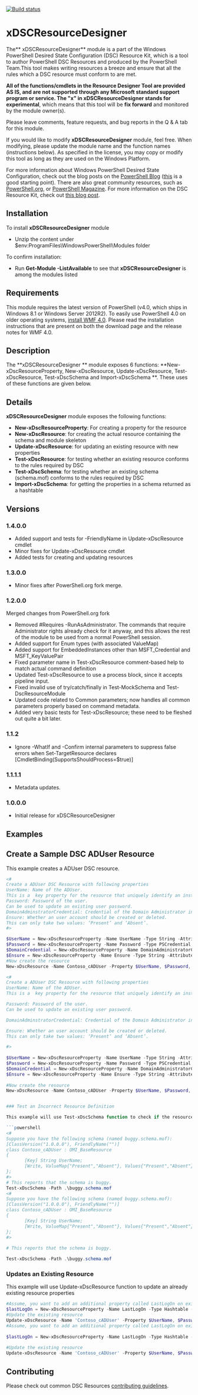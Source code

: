 [![Build status](https://ci.appveyor.com/api/projects/status/a98sv7wqd9trdc41/branch/master?svg=true)](https://ci.appveyor.com/project/PowerShell/xdscresourcedesigner/branch/master)

# xDSCResourceDesigner

The** xDSCResourceDesigner** module is a part of the Windows PowerShell Desired State Configuration (DSC) Resource Kit, which is a tool to author PowerShell DSC Resources and produced by the PowerShell Team.This tool makes writing resources a breeze and ensure that all the rules which a DSC resource must conform to are met.

**All of the functions/cmdlets in the Resource Designer Tool are provided AS IS, and are not supported through any Microsoft standard support program or service.
The "x" in xDSCResourceDesigner stands for experimental**, which means that this tool will be **fix forward** and monitored by the module owner(s).

Please leave comments, feature requests, and bug reports in the Q &amp; A tab for this module.

If you would like to modify **xDSCResourceDesigner** module, feel free.
When modifying, please update the module name and the function names (instructions below).
As specified in the license, you may copy or modify this tool as long as they are used on the Windows Platform.

For more information about Windows PowerShell Desired State Configuration, check out the blog posts on the [PowerShell Blog](http://blogs.msdn.com/b/powershell/) ([this](http://blogs.msdn.com/b/powershell/archive/2013/11/01/configuration-in-a-devops-world-windows-powershell-desired-state-configuration.aspx) is a good starting point).
There are also great community resources, such as [PowerShell.org](http://powershell.org/wp/tag/dsc/), or [PowerShell Magazine](http://www.powershellmagazine.com/tag/dsc/).
For more information on the DSC Resource Kit, check out [this blog post](http://go.microsoft.com/fwlink/?LinkID=389546).
 

## Installation

To install **xDSCResourceDesigner** module

*   Unzip the content under $env:ProgramFiles\WindowsPowerShell\Modules folder

To confirm installation:  

*   Run **Get-Module -ListAvailable** to see that **xDSCResourceDesigner** is among the modules listed  

## Requirements

This module requires the latest version of PowerShell (v4.0, which ships in Windows 8.1 or Windows Server 2012R2).
To easily use PowerShell 4.0 on older operating systems, [install WMF 4.0](http://www.microsoft.com/en-us/download/details.aspx?id=40855).
Please read the installation instructions that are present on both the download page and the release notes for WMF 4.0.

## Description

The **xDSCResourceDesigner ** module exposes 6 functions: **New-xDscResourceProperty, New-xDscResource, Update-xDscResource, Test-xDscResource, Test-xDscSchema and Import-xDscSchema **.
These uses of these functions are given below.

## Details

**xDSCResourceDesigner** module exposes the following functions:

*   **New-xDscResourceProperty**: For creating a property for the resource 
*   **New-xDscResource**: for creating the actual resource containing the schema and module skeleton 
*   **Update-xDscResource**: for updating an existing resource with new properties 
*   **Test-xDscResource**: for testing whether an existing resource conforms to the rules required by DSC 
*   **Test-xDscSchema**: for testing whether an existing schema (schema.mof) conforms to the rules required by DSC 
*   **Import-xDscSchema**: for getting the properties in a schema returned as a hashtable 

## Versions

### 1.4.0.0
*	Added support and tests for -FriendlyName in Update-xDscResource cmdlet
*	Minor fixes for Update-xDscResource cmdlet
*	Added tests for creating and updating resources

### 1.3.0.0

* Minor fixes after PowerShell.org fork merge.

### 1.2.0.0

Merged changes from PowerShell.org fork
    
* Removed #Requires -RunAsAdministrator. 
The commands that require Administrator rights already check for it anyway, and this allows the rest of the module to be used from a normal PowerShell session.
* Added support for Enum types (with associated ValueMap)
* Added support for EmbeddedInstances other than MSFT_Credential and MSFT_KeyValuePair
* Fixed parameter name in Test-xDscResource comment-based help to match actual command definition
* Updated Test-xDscResource to use a process block, since it accepts pipeline input.
* Fixed invalid use of try/catch/finally in Test-MockSchema and Test-DscResourceModule
* Updated code related to Common parameters; now handles all common parameters properly based on command metadata.
* Added very basic tests for Test-xDscResource; these need to be fleshed out quite a bit later.

### 1.1.2

*   Ignore -WhatIf and -Confirm internal parameters to suppress false errors when Set-TargetResource declares [CmdletBinding(SupportsShouldProcess=$true)] 

### 1.1.1.1

*   Metadata updates.

### 1.0.0.0

*   Initial release for xDSCResourceDesigner 

## Examples

## Create a Sample DSC ADUser Resource
This example creates a ADUser DSC resource.

```powershell
<#
Create a ADUser DSC Resource with following properties
UserName: Name of the ADUser.
This is a  key property for the resource that uniquely identify an instance.
Password: Password of the user.
Can be used to update an existing user password.
DomainAdminstratorCredential: Credential of the Domain Administrator in which user account will be created.
Ensure: Whether an user account should be created or deleted.
This can only take two values: ‘Present’ and ‘Absent’.
#>

$UserName = New-xDscResourceProperty -Name UserName -Type String -Attribute Key
$Password = New-xDscResourceProperty -Name Password -Type PSCredential -Attribute Write 
$DomainCredential = New-xDscResourceProperty -Name DomainAdministratorCredential -Type PSCredential -Attribute Write 
$Ensure = New-xDscResourceProperty -Name Ensure -Type String -Attribute Write -ValidateSet "Present", "Absent" 
#Now create the resource
New-xDscResource -Name Contoso_cADUser -Property $UserName, $Password, $DomainCredential, $Ensure  -Path 'C:\Program Files\WindowsPowerShell\Modules\xActiveDirectory'  

<# 
Create a ADUser DSC Resource with following properties 
UserName: Name of the ADUser.
This is a  key property for the resource that uniquely identify an instance.

Password: Password of the user.
Can be used to update an existing user password.

DomainAdminstratorCredential: Credential of the Domain Administrator in which user account will be created.

Ensure: Whether an user account should be created or deleted.
This can only take two values: ‘Present’ and ‘Absent’.

#> 
 
$UserName = New-xDscResourceProperty -Name UserName -Type String -Attribute Key 
$Password = New-xDscResourceProperty -Name Password -Type PSCredential -Attribute Write  
$DomainCredential = New-xDscResourceProperty -Name DomainAdministratorCredential -Type PSCredential -Attribute Write  
$Ensure = New-xDscResourceProperty -Name Ensure -Type String -Attribute Write -ValidateSet "Present", "Absent"  
 
#Now create the resource 
New-xDscResource -Name Contoso_cADUser -Property $UserName, $Password, $DomainCredential, $Ensure  -Path 'C:\Program Files\WindowsPowerShell\Modules\xActiveDirectory'   


### Test an Incorrect Resource Definition

This example will use Test-xDscSchema function to check if the resource definition is correct or not

```powershell
<#
Suppose you have the following schema (named buggy.schema.mof):
[ClassVersion("1.0.0.0"), FriendlyName("")]
class Contoso_cADUser : OMI_BaseResource
{
       [Key] String UserName;
       [Write, ValueMap{"Present","Absent"}, Values{"Present","Absent"}] String Ensure;
};
#>
# This reports that the schema is buggy.
Test-xDscSchema -Path .\buggy.schema.mof
<# 
Suppose you have the following schema (named buggy.schema.mof): 
[ClassVersion("1.0.0.0"), FriendlyName("")] 
class Contoso_cADUser : OMI_BaseResource 
{ 
       [Key] String UserName; 
       [Write, ValueMap{"Present","Absent"}, Values{"Present","Absent"}] String Ensure; 
}; 
#> 
 
# This reports that the schema is buggy.

Test-xDscSchema -Path .\buggy.schema.mof
```


### Updates an Existing Resource
This example will use Update-xDscResource function to update an already existing resource properties

```powershell
#Assume, you want to add an additional property called LastLogOn on existing Constoso_cADUser resource
$lastLogOn = New-xDscResourceProperty -Name LastLogOn -Type Hashtable -Attribute Read -Description "Returns the user last log on time" 
#Update the existing resource
Update-xDscResource -Name 'Contoso_cADUser' -Property $UserName, $Password, $DomainCredential, $Ensure, $lastLogOn -Force
#Assume, you want to add an additional property called LastLogOn on existing Constoso_cADUser resource 
 
$lastLogOn = New-xDscResourceProperty -Name LastLogOn -Type Hashtable -Attribute Read -Description "Returns the user last log on time"  
 
#Update the existing resource 
Update-xDscResource -Name 'Contoso_cADUser' -Property $UserName, $Password, $DomainCredential, $Ensure, $lastLogOn -Force
```
 

## Contributing
Please check out common DSC Resources [contributing guidelines](https://github.com/PowerShell/DscResource.Kit/blob/master/CONTRIBUTING.md).
